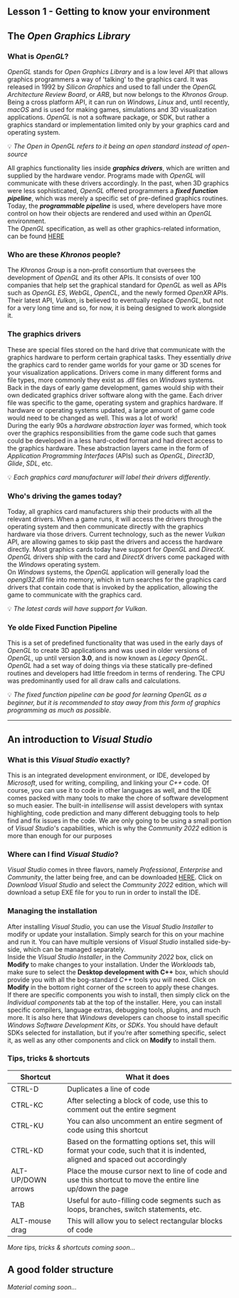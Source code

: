 ## Lesson 1 - Getting to know your environment

## The _Open Graphics Library_

### What is _OpenGL_?

_OpenGL_ stands for _Open Graphics Library_ and is a low level API that allows graphics programmers a way of 'talking' to the graphics card. It was released in 1992 by _Silicon Graphics_ and used to fall under the _OpenGL Architecture Review Board_, or _ARB_, but now belongs to the _Khronos Group_. Being a cross platform API, it can run on _Windows_, _Linux_ and, until recently, _macOS_ and is used for making games, simulations and 3D visualization applications. _OpenGL_ is not a software package, or SDK, but rather a graphics standard or implementation limited only by your graphics card and operating system. 

💡 _The Open in OpenGL refers to it being an open standard instead of open-source_

All graphics functionality lies inside _**graphics drivers**_, which are written and supplied by the hardware vendor. Programs made with _OpenGL_ will communicate with these drivers accordingly. In the past, when 3D graphics were less sophisticated, _OpenGL_ offered programmers a _**fixed function pipeline**_, which was merely a specific set of pre-defined graphics routines. Today, the _**programmable pipeline**_ is used, where developers have more control on how their objects are rendered and used within an _OpenGL_ environment. <br>
The _OpenGL_ specification, as well as other graphics-related information, can be found [HERE](https://www.opengl.org)

### Who are these _Khronos_ people?

The _Khronos Group_ is a non-profit consortium that oversees the development of _OpenGL_ and its other APIs. It consists of over 100 companies that help set the graphical standard for _OpenGL_ as well as APIs such as _OpenGL ES_, _WebGL_, _OpenCL_, and the newly formed _OpenXR_ APIs. Their latest API, _Vulkan_, is believed to eventually replace _OpenGL_, but not for a very long time and so, for now, it is being designed to work alongside it.

### The graphics drivers

These are special files stored on the hard drive that communicate with the graphics hardware to perform certain graphical tasks. They essentially _drive_ the graphics card to render game worlds for your game or 3D scenes for your visualization applications. Drivers come in many different forms and file types, more commonly they exist as _.dll_ files on _Windows_ systems. <br>
Back in the days of early game development, games would ship with their own dedicated graphics driver software along with the game. Each driver file was specific to the game, operating system and graphics hardware. If hardware or operating systems updated, a large amount of game code would need to be changed as well. This was a lot of work! <br>
During the early 90s a _hardware abstraction layer_ was formed, which took over the graphics responsibilities from the game code such that games could be developed in a less hard-coded format and had direct access to the graphics hardware. These abstraction layers came in the form of _Application Programming Interfaces_ (APIs) such as _OpenGL_, _Direct3D_, _Glide_, _SDL_, etc.

💡 _Each graphics card manufacturer will label their drivers differently_.

### Who's driving the games today?

Today, all graphics card manufacturers ship their products with all the relevant drivers. When a game runs, it will access the drivers through the operating system and then communicate directly with the graphics hardware via those drivers. Current technology, such as the newer _Vulkan_ API, are allowing games to skip past the drivers and access the hardware directly. Most graphics cards today have support for _OpenGL_ and _DirectX_. _OpenGL_ drivers ship with the card and _DirectX_ drivers come packaged with the _Windows_ operating system. <br>
On _Windows_ systems, the _OpenGL_ application will generally load the _opengl32.dll_ file into memory, which in turn searches for the graphics card drivers that contain code that is invoked by the application, allowing the game to communicate with the graphics card.

💡 _The latest cards will have support for Vulkan_.

### Ye olde Fixed Function Pipeline

This is a set of predefined functionality that was used in the early days of _OpenGL_ to create 3D applications and was used in older versions of _OpenGL_, up until version **3.0**, and is now known as _Legacy OpenGL_. _OpenGL_ had a set way of doing things via these statically pre-defined routines and developers had little freedom in terms of rendering. The CPU was predominantly used for all draw calls and calculations.

💡 _The fixed function pipeline can be good for learning OpenGL as a beginner, but it is recommended to stay away from this form of graphics programming as much as possible_.


<hr>

## An introduction to _Visual Studio_

### What is this _Visual Studio_ exactly?

This is an integrated development environment, or IDE, developed by _Microsoft_, used for writing, compiling, and linking your _C++_ code. Of course, you can use it to code in other languages as well, and the IDE comes packed with many tools to make the chore of software development so much easier. The built-in _intellisense_ will assist developers with syntax highlighting, code prediction and many different debugging tools to help find and fix issues in the code. We are only going to be using a small portion of _Visual Studio_'s capabilities, which is why the _Community 2022_ edition is more than enough for our purposes

### Where can I find _Visual Studio_?

_Visual Studio_ comes in three flavors, namely _Professional_, _Enterprise_ and _Community_, the latter being free, and can be downloaded [HERE](
https://www.visualstudio.com). Click on _Download Visual Studio_ and select the _Community 2022_ edition, which will download a setup EXE file for you to run in order to install the IDE.

### Managing the installation

After installing _Visual Studio_, you can use the _Visual Studio Installer_ to modify or update your installation. Simply search for this on your machine and run it. You can have multiple versions of _Visual Studio_ installed side-by-side, which can be managed separately. <br>
Inside the _Visual Studio Installer_, in the _Community 2022_ box, click on **Modify** to make changes to your installation. Under the _Workloads_ tab, make sure to select the **Desktop development with C++** box, which should provide you with all the bog-standard _C++_ tools you will need. Click on **Modify** in the bottom right corner of the screen to apply these changes. <br>
If there are specific components you wish to install, then simply click on the _Individual components_ tab at the top of the installer. Here, you can install specific compilers, language extras, debugging tools, plugins, and much more. It is also here that _Windows_ developers can choose to install specific _Windows Software Development Kits_, or _SDKs_. You should have default SDKs selected for installation, but if you’re after something specific, select it, as well as any other components and click on **Modify** to install them.

### Tips, tricks & shortcuts

| Shortcut  | What it does |
| ------------- | ------------- |
| CTRL-D | Duplicates a line of code |
| CTRL-KC | After selecting a block of code, use this to comment out the entire segment |
| CTRL-KU | You can also uncomment an entire segment of code using this shortcut |
| CTRL-KD | Based on the formatting options set, this will format your code, such that it is indented, aligned and spaced out accordingly |
| ALT-UP/DOWN arrows | Place the mouse cursor next to line of code and use this shortcut to move the entire line up/down the page |
| TAB | Useful for auto-filling code segments such as loops, branches, switch statements, etc. |
| ALT-mouse drag | This will allow you to select rectangular blocks of code |

_More tips, tricks & shortcuts coming soon..._

## A good folder structure

_Material coming soon..._

